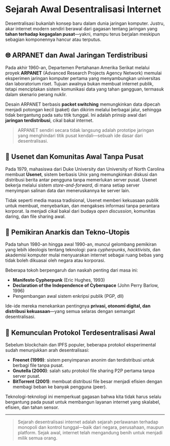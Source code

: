 # Sejarah Awal Desentralisasi Internet

Desentralisasi bukanlah konsep baru dalam dunia jaringan komputer. Justru, akar internet modern sendiri berawal dari gagasan tentang jaringan yang **tahan terhadap kegagalan pusat**—yakni, mampu terus berjalan meskipun sebagian komponennya hancur atau terputus.

## 🌐 ARPANET dan Awal Jaringan Terdistribusi

Pada akhir 1960-an, Departemen Pertahanan Amerika Serikat melalui proyek **ARPANET** (Advanced Research Projects Agency Network) memulai eksperimen jaringan komputer pertama yang menyambungkan universitas dan laboratorium riset. Tujuan awalnya bukan membuat internet publik, tetapi menciptakan sistem komunikasi data yang tahan gangguan, termasuk dalam skenario perang nuklir.

Desain ARPANET berbasis **packet switching** memungkinkan data dipecah menjadi potongan kecil (paket) dan dikirim melalui berbagai jalur, sehingga tidak bergantung pada satu titik tunggal. Ini adalah prinsip awal dari **jaringan terdistribusi**, cikal bakal internet.

> ARPANET sendiri secara tidak langsung adalah prototipe jaringan yang menghindari titik pusat kendali—sebuah ide dasar dari desentralisasi.

## 📰 Usenet dan Komunitas Awal Tanpa Pusat

Pada 1979, mahasiswa dari Duke University dan University of North Carolina membuat **Usenet**, sistem berbasis Unix yang memungkinkan diskusi dan distribusi berita antar pengguna tanpa memerlukan server pusat. Usenet bekerja melalui sistem *store-and-forward*, di mana setiap server menyimpan salinan data dan meneruskannya ke server lain.

Tidak seperti media massa tradisional, Usenet memberi kekuasaan publik untuk membuat, menyebarkan, dan mengakses informasi tanpa perantara korporat. Ia menjadi cikal bakal dari budaya *open discussion*, komunitas daring, dan file sharing awal.

## 🧠 Pemikiran Anarkis dan Tekno-Utopis

Pada tahun 1980-an hingga awal 1990-an, muncul gelombang pemikiran yang lebih ideologis tentang teknologi: para *cypherpunks*, *hacktivists*, dan akademisi komputer mulai menyuarakan internet sebagai ruang bebas yang tidak boleh dikuasai oleh negara atau korporasi.

Beberapa tokoh berpengaruh dan naskah penting dari masa ini:

- **Manifesto Cypherpunk** (Eric Hughes, 1993)
- **Declaration of the Independence of Cyberspace** (John Perry Barlow, 1996)
- Pengembangan awal sistem enkripsi publik (PGP, dll)

Ide-ide mereka menekankan pentingnya **privasi, otonomi digital, dan distribusi kekuasaan**—yang semua selaras dengan semangat desentralisasi.

## 💾 Kemunculan Protokol Terdesentralisasi Awal

Sebelum blockchain dan IPFS populer, beberapa protokol eksperimental sudah menunjukkan arah desentralisasi:

- **Freenet (1999)**: sistem penyimpanan anonim dan terdistribusi untuk berbagi file tanpa pusat.
- **Gnutella (2000)**: salah satu protokol file sharing P2P pertama tanpa server pusat.
- **BitTorrent (2001)**: membuat distribusi file besar menjadi efisien dengan membagi beban ke banyak pengguna (peer).

Teknologi-teknologi ini memperkuat gagasan bahwa kita tidak harus selalu bergantung pada pusat untuk membangun layanan internet yang skalabel, efisien, dan tahan sensor.

---

> Sejarah desentralisasi internet adalah sejarah perlawanan terhadap monopoli dan kontrol tunggal—baik dari negara, perusahaan, maupun platform. Sejak awal, internet telah mengandung benih untuk menjadi milik semua orang.